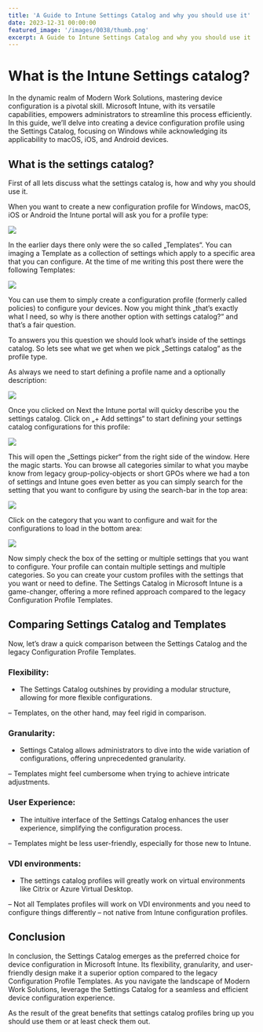 ```yaml
---
title: 'A Guide to Intune Settings Catalog and why you should use it'
date: 2023-12-31 00:00:00
featured_image: '/images/0038/thumb.png'
excerpt: A Guide to Intune Settings Catalog and why you should use it
---
```


# What is the Intune Settings catalog?

In the dynamic realm of Modern Work Solutions, mastering device configuration is a pivotal skill. Microsoft Intune, with its versatile capabilities, empowers administrators to streamline this process efficiently. In this guide, we’ll delve into creating a device configuration profile using the Settings Catalog, focusing on Windows while acknowledging its applicability to macOS, iOS, and Android devices.

## What is the settings catalog?
First of all lets discuss what the settings catalog is, how and why you should use it.

When you want to create a new configuration profile for Windows, macOS, iOS or Android the Intune portal will ask you for a profile type:

![](/images/0038/1.png)

In the earlier days there only were the so called „Templates“. You can imaging a Template as a collection of settings which apply to a specific area that you can configure. At the time of me writing this post there were the following Templates:

![](/images/0038/2.png)

You can use them to simply create a configuration profile (formerly called policies) to configure your devices. Now you might think „that’s exactly what I need, so why is there another option with settings catalog?“ and that’s a fair question.

To answers you this question we should look what’s inside of the settings catalog. So lets see what we get when we pick „Settings catalog“ as the profile type.

As always we need to start defining a profile name and a optionally description:

![](/images/0038/3.png)

Once you clicked on Next the Intune portal will quicky describe you the settings catalog. Click on „+ Add settings“ to start defining your settings catalog configurations for this profile:

![](/images/0038/4.png)

This will open the „Settings picker“ from the right side of the window. Here the magic starts. You can browse all categories similar to what you maybe know from legacy group-policy-objects or short GPOs where we had a ton of settings and Intune goes even better as you can simply search for the setting that you want to configure by using the search-bar in the top area:

![](/images/0038/5.png)

Click on the category that you want to configure and wait for the configurations to load in the bottom area:

![](/images/0038/6.png)

Now simply check the box of the setting or multiple settings that you want to configure. Your profile can contain multiple settings and multiple categories. So you can create your custom profiles with the settings that you want or need to define. The Settings Catalog in Microsoft Intune is a game-changer, offering a more refined approach compared to the legacy Configuration Profile Templates.

## Comparing Settings Catalog and Templates
Now, let’s draw a quick comparison between the Settings Catalog and the legacy Configuration Profile Templates.

### Flexibility:
+ The Settings Catalog outshines by providing a modular structure, allowing for more flexible configurations.

– Templates, on the other hand, may feel rigid in comparison.

### Granularity:
+ Settings Catalog allows administrators to dive into the wide variation of configurations, offering unprecedented granularity.

– Templates might feel cumbersome when trying to achieve intricate adjustments.

### User Experience:
+ The intuitive interface of the Settings Catalog enhances the user experience, simplifying the configuration process.

– Templates might be less user-friendly, especially for those new to Intune.

### VDI environments:

+ The settings catalog profiles will greatly work on virtual environments like Citrix or Azure Virtual Desktop.

– Not all Templates profiles will work on VDI environments and you need to configure things differently – not native from Intune configuration profiles.

## Conclusion
In conclusion, the Settings Catalog emerges as the preferred choice for device configuration in Microsoft Intune. Its flexibility, granularity, and user-friendly design make it a superior option compared to the legacy Configuration Profile Templates. As you navigate the landscape of Modern Work Solutions, leverage the Settings Catalog for a seamless and efficient device configuration experience.

As the result of the great benefits that settings catalog profiles bring up you should use them or at least check them out.